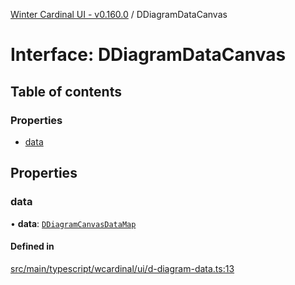 [Winter Cardinal UI - v0.160.0](../index.md) / DDiagramDataCanvas

# Interface: DDiagramDataCanvas

## Table of contents

### Properties

- [data](DDiagramDataCanvas.md#data)

## Properties

### data

• **data**: [`DDiagramCanvasDataMap`](../index.md#ddiagramcanvasdatamap)

#### Defined in

[src/main/typescript/wcardinal/ui/d-diagram-data.ts:13](https://github.com/winter-cardinal/winter-cardinal-ui/blob/v0.160.0/src/main/typescript/wcardinal/ui/d-diagram-data.ts#L13)
